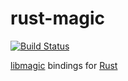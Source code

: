 rust-magic
==========

[![Build Status](https://travis-ci.org/robo9k/rust-magic.svg?branch=master)](https://travis-ci.org/robo9k/rust-magic)

[libmagic](http://darwinsys.com/file/) bindings for [Rust](http://www.rust-lang.org/)
